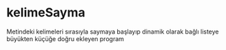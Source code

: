 # kelimeSayma
Metindeki kelimeleri sırasıyla saymaya başlayıp dinamik olarak bağlı listeye büyükten küçüğe doğru ekleyen program
